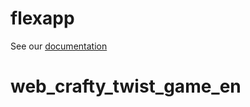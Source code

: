 flexapp
=======

See our [documentation](http://github.differential.com/flexapp)
# web_crafty_twist_game_en
